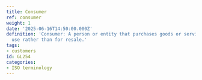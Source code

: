 ```yaml
---
title: Consumer
ref: consumer
weight: 1
date: '2025-06-16T14:50:00.000Z'
definition: 'Consumer: A person or entity that purchases goods or services for personal
  use rather than for resale.'
tags:
- customers
id: GL254
categories:
- ISO terminology
---
```


